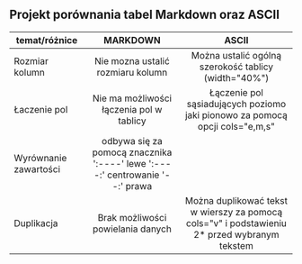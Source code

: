 ## Projekt porównania tabel Markdown oraz ASCII


| temat/różnice        |   MARKDOWN   |  ASCII   |
| -------------- |:-----------: |:----------:|
|  Rozmiar kolumn   |  Nie mozna ustalić rozmiaru kolumn    | Można ustalić ogólną szerokość tablicy (width="40%")|
| Łaczenie pol | Nie ma możliwości łączenia pol w tablicy | Łączenie pol sąsiadujących poziomo jaki pionowo za pomocą opcji cols="e,m,s"|
| Wyrównanie zawartości| odbywa się za pomocą znacznika ':----' lewe ':----:' centrowanie '--:' prawa|
|Duplikacja |Brak możliwości powielania danych | Można duplikować tekst w wierszy za pomocą cols="v" i podstawieniu 2* przed wybranym tekstem|
